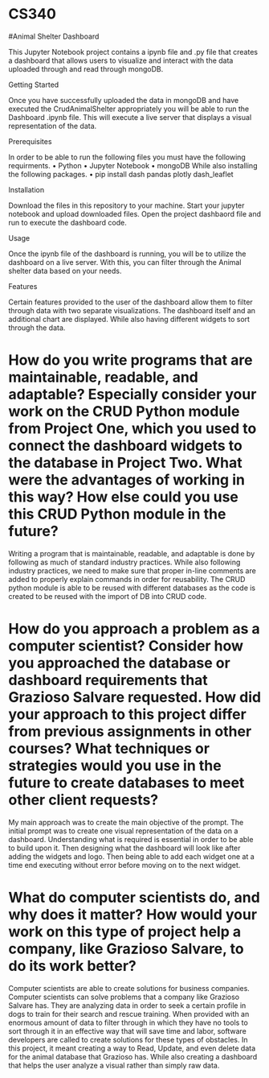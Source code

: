 # CS340

#Animal Shelter Dashboard

This Jupyter Notebook project contains a ipynb file and .py file that creates a dashboard that allows users to visualize and interact with the data uploaded through and read through mongoDB.  

Getting Started

Once you have successfully uploaded the data in mongoDB and have executed the CrudAnimalShelter appropriately you will be able to run the Dashboard .ipynb file.  This will execute a live server that displays a visual representation of the data.  
 
Prerequisites

In order to be able to run the following files you must have the following requirments.
•	Python
•	Jupyter Notebook
•	mongoDB 
While also installing the following packages.
•	pip install dash pandas plotly dash_leaflet

Installation

 Download the files in this repository to your machine.  Start your jupyter notebook and upload downloaded files.  Open the project dashbaord file and run to execute the dashboard code.  

Usage

Once the ipynb file of the dashboard is running, you will be to utilize the dashboard on a live server.  With this, you can filter through the Animal shelter data based on your needs.  

Features

Certain features provided to the user of the dashboard allow them to filter through data with two separate visualizations.  The dashboard itself and an additional chart are displayed.  While also having different widgets to sort through the data.  


# How do you write programs that are maintainable, readable, and adaptable? Especially consider your work on the CRUD Python module from Project One, which you used to connect the dashboard widgets to the database in Project Two. What were the advantages of working in this way? How else could you use this CRUD Python module in the future?

Writing a program that is maintainable, readable, and adaptable is done by following as much of standard industry practices.  While also following industry practices, we need to make sure that proper in-line comments are added to properly explain commands in order for reusability.  The CRUD python module is able to be reused with different databases as the code is created to be reused with the import of DB into CRUD code.

# How do you approach a problem as a computer scientist? Consider how you approached the database or dashboard requirements that Grazioso Salvare requested. How did your approach to this project differ from previous assignments in other courses? What techniques or strategies would you use in the future to create databases to meet other client requests?

My main approach was to create the main objective of the prompt.  The initial prompt was to create one visual representation of the data on a dashboard.  Understanding what is required is essential in order to be able to build upon it.  Then designing what the dashboard will look like after adding the widgets and logo.  Then being able to add each widget one at a time end executing without error before moving on to the next widget.    

# What do computer scientists do, and why does it matter? How would your work on this type of project help a company, like Grazioso Salvare, to do its work better?

 Computer scientists are able to create solutions for business companies.  Computer scientists can solve problems that a company like Grazioso Salvare has.  They are analyzing data in order to seek a certain profile in dogs to train for their search and rescue training.  When provided with an enormous amount of data to filter through in which they have no tools to sort through it in an effective way that will save time and labor, software developers are called to create solutions for these types of obstacles.  In this project, it meant creating a way to Read, Update, and even delete data for the animal database that Grazioso has.  While also creating a dashboard that helps the user analyze a visual rather than simply raw data.  
